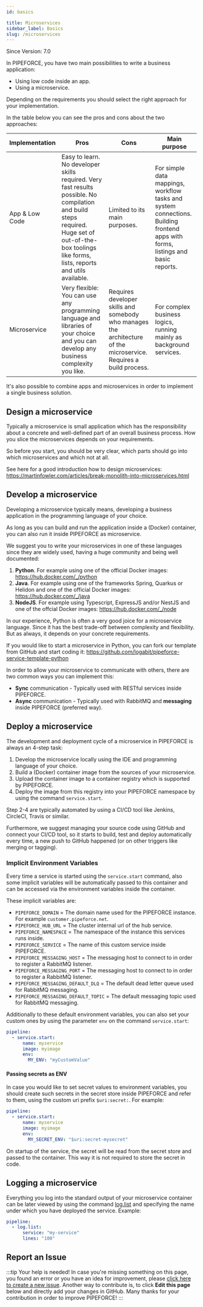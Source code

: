 ```yaml
---
id: basics

title: Microservices
sidebar_label: Basics
slug: /microservices
---
```


<p class="theme-doc-version-badge badge badge--secondary">Since Version: 7.0</p>

In PIPEFORCE, you have two main possibilities to write a business application:

 - Using low code inside an app.
 - Using a microservice.

Depending on the requirements you should select the right approach for your implementation.

In the table below you can see the pros and cons about the two approaches:

Implementation | Pros | Cons | Main purpose
--- | --- | --- | ---
App & Low Code | Easy to learn. No developer skills required. Very fast results possible. No compilation and build steps required. Huge set of out-of-the-box toolings like forms, lists, reports and utils available. | Limited to its main purposes. | For simple data mappings, workflow tasks and system connections. Building frontend apps with forms, listings and basic reports.
Microservice | Very flexible: You can use any programming language and libraries of your choice and you can develop any business complexity you like. | Requires developer skills and somebody who manages the architecture of the microservice. Requires a build process. | For complex business logics, running mainly as background services.

It's also possible to combine apps and microservices in order to implement a single business solution.

## Design a microservice

Typically a microservice is small application which has the responsibility about a concrete and well-defined part of an overall business process. How you slice the microservices depends on your requirements.

So before you start, you should be very clear, which parts should go into which microservices and which not at all.

See here for a good introduction how to design microservices: https://martinfowler.com/articles/break-monolith-into-microservices.html

## Develop a microservice

Developing a microservice typically means, developing a business application in the programming language of your choice.

As long as you can build and run the application inside a (Docker) container, you can also run it inside PIPEFORCE as microservice.

We suggest you to write your microservices in one of these languages since they are widely used, having a huge community and being well documented:

 1. **Python**. For example using one of the official Docker images: https://hub.docker.com/_/python
 2. **Java**. For example using one of the frameworks Spring, Quarkus or Helidon and one of the official Docker images: https://hub.docker.com/_/java
 3. **NodeJS**. For example using Typescript, ExpressJS and/or NestJS and one of the offcial Docker images: https://hub.docker.com/_/node 

In our experience, Python is often a very good joice for a microservice language. Since it has the best trade-off between complexity and flexibility. But as always, it depends on your concrete requirements.

If you would like to start a microservice in Python, you can fork our template from GitHub and start coding it: https://github.com/logabit/pipeforce-service-template-python 

In order to allow your microservice to communicate with others, there are two common ways you can implement this:

 - **Sync** communication - Typically used with RESTful services inside PIPEFORCE.
 - **Async** communication - Typically used with RabbitMQ and **messaging** inside PIPEFORCE (preferred way).
 
## Deploy a microservice

The development and deployment cycle of a microservice in PIPEFORCE is always an 4-step task:

1. Develop the microservice locally using the IDE and programming language of your choice.
2. Build a (Docker) container image from the sources of your microservice.
3. Upload the container image to a container registry which is supported by PIPEFORCE.
4. Deploy the image from this registry into your PIPEFORCE namespace by using the command `service.start`.

Step 2-4 are typically automated by using a CI/CD tool like Jenkins, CircleCI, Travis or similar.

Furthermore, we suggest managing your source code using GitHub and connect your CI/CD tool, so it starts to build, test
and deploy automatically every time, a new push to GitHub happened (or on other triggers like merging or tagging).

### Implicit Environment Variables

Every time a service is started using the `service.start` command, also some implicit variables will be automatically passed to this container and can be accessed via the environment variables inside the container.

These implicit variables are:

- `PIPEFORCE_DOMAIN` = The domain name used for the PIPEFORCE instance. For example `customer.pipeforce.net`.
- `PIPEFORCE_HUB_URL` = The cluster internal url of the hub service.
- `PIPEFORCE_NAMESPACE` = The namespace of the instance this services runs inside.
- `PIPEFORCE_SERVICE` = The name of this custom service inside PIPEFORCE. 
- `PIPEFORCE_MESSAGING_HOST` = The messaging host to connect to in order to register a RabbitMQ listener.
- `PIPEFORCE_MESSAGING_PORT` = The messaging host to connect to in order to register a RabbitMQ listener.
- `PIPEFORCE_MESSAGING_DEFAULT_DLQ` = The default dead letter queue used for RabbitMQ messaging.
- `PIPEFORCE_MESSAGING_DEFAULT_TOPIC` = The default messaging topic used for RabbitMQ messaging.

Additionally to these default environment variables, you can also set your custom ones by using the parameter `env` on the command `service.start`:

```yaml
pipeline:
  - service.start:
      name: myservice
      image: myimage
      env:
        MY_ENV: "myCustomValue"
```

#### Passing secrets as ENV

In case you would like to set secret values to environment variables, you should create such secrets in the secret store inside PIPEFORCE and refer to them, using the custom uri prefix `$uri:secret:`. For example:

```yaml
pipeline:
  - service.start:
      name: myservice
      image: myimage
      env:
        MY_SECRET_ENV: "$uri:secret-mysecret"
```

On startup of the service, the secret will be read from the secret store and passed to the container. This way it is not required to store the secret in code.

## Logging a microservice

Everything you log into the standard output of your microservice container can be later viewed by using 
the command [log.list](https://pipeforce.github.io/docs/api/commands#loglist-v1) and specifying the name under 
which you have deployed the service. Example:

```yaml
pipeline:
  - log.list:
      service: "my-service"
      lines: "100"
```

## Report an Issue
:::tip Your help is needed!
In case you're missing something on this page, you found an error or you have an idea for improvement, please [click here to create a new issue](https://github.com/pipeforce/pipeforce.github.io/issues/new). Another way to contribute is, to click **Edit this page** below and directly add your changes in GitHub. Many thanks for your contribution in order to improve PIPEFORCE!
:::

